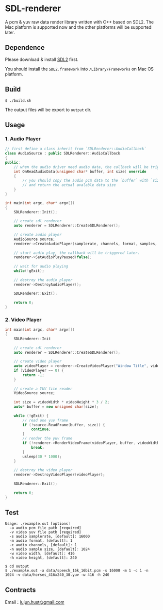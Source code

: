 # SDL-renderer

A pcm & yuv raw data render library written with C++ based on SDL2.  The Mac platform is supported now and the other platforms will be supported later.

## Dependence

Please download & install [SDL2](http://www.libsdl.org/) first. 

You should install the `SDL2.framework` into `/Library/Frameworks` on Mac OS platform. 

## Build 

```shell
$ ./build.sh
```
The output files will be export to `output` dir.

## Usage

### 1. Audio Player

```c++
// first define a class inherit from `SDLRenderer::AudioCallback`
class AudioSource : public SDLRenderer::AudioCallback
{
public:
    // when the audio driver need audio data, the callback will be triggered
    int OnReadAudioData(unsigned char* buffer, int size) override
    {
        // you should copy the audio pcm data to the `buffer` with `size` avalable space
        // and return the actual avalable data size
    }
}

int main(int argc, char* argv[])
{
    SDLRenderer::Init();
  
    // create sdl renderer
    auto renderer = SDLRenderer::CreateSDLRenderer();
  
    // create audio player
    AudioSource source;
    renderer->CreateAudioPlayer(samplerate, channels, format, samples, &source)
  
    // start audio play, the callback will be triggered later.
    renderer->SetAudioPlayPaused(false);
  
    // wait for audio playing
    while(!gExit);
  
    // destroy the audio player
    renderer->DestroyAudioPlayer();
      
    SDLRenderer::Exit();
  
    return 0;
}
```

### 2. Video Player

```c++
int main(int argc, char* argv[])
{
    SDLRenderer::Init
      
    // create sdl renderer
    auto renderer = SDLRenderer::CreateSDLRenderer();
  
    // create video player
    auto videoPlayer = renderer->CreateVideoPlayer("Window Title", videoWidth, videoHeight, SDLRenderer::VIDEO_FORMAT_IYUV);
    if (videoPlayer == 0) {
        return -1;
    }
  
    // create a YUV file reader
    VideoSource source;
  
    int size = videoWidth * videoHeight * 3 / 2;
    auto* buffer = new unsigned char[size];
  
    while (!gExit) {
        // read one yuv frame
        if (!source.ReadFrame(buffer, size)) {
            continue;
        }
        // render the yuv frame
        if (!renderer->RenderVideoFrame(videoPlayer, buffer, videoWidth, videoHeight)) {
            break;
        }
        usleep(30 * 1000);
    }
  
    // destroy the video player
    renderer->DestroyVideoPlayer(videoPlayer);
  
    SDLRenderer::Exit();
  
    return 0;
}
```

## Test

```shell
Usage: ./example.out [options]
  -a audio pcm file path [required]
  -v video yuv file path [required]
  -s audio samplerate, [default]: 16000
  -m audio format, [default]: 1
  -c audio channels, [default]: 1
  -n audio sample size, [default]: 1024
  -w video width, [default]: 416
  -h video height, [default]: 240
```

```shell
$ cd output
$ ./example.out -a data/speech_16k_16bit.pcm -s 16000 -m 1 -c 1 -n 1024 -v data/horses_416x240_30.yuv -w 416 -h 240
```


## Contracts

Email：[lujun.hust@gmail.com](mailto:lujun.hust@gmail.com)
